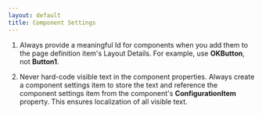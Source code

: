 ```yaml
---
layout: default
title: Component Settings
---
```


1. Always provide a meaningful Id for components when you add them to the page definition item's Layout Details.  For example, use **OKButton**, not **Button1**.

1.  Never hard-code visible text in the component properties.  Always create a component settings item to store the text and reference the component settings item from the component's **ConfigurationItem**  property.  This ensures localization of all visible text.
